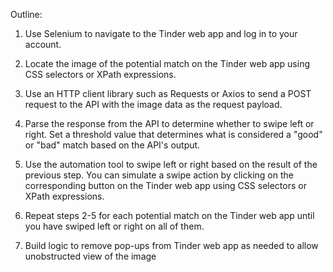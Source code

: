 Outline:

1. Use Selenium to navigate to the Tinder web app and log in to your account.

2. Locate the image of the potential match on the Tinder web app using CSS selectors or XPath expressions.

3. Use an HTTP client library such as Requests or Axios to send a POST request to the API with the image data as the request payload.

4. Parse the response from the API to determine whether to swipe left or right. Set a threshold value that determines what is considered a "good" or "bad" match based on the API's output.

5. Use the automation tool to swipe left or right based on the result of the previous step. You can simulate a swipe action by clicking on the corresponding button on the Tinder web app using CSS selectors or XPath expressions.

6. Repeat steps 2-5 for each potential match on the Tinder web app until you have swiped left or right on all of them.

7. Build logic to remove pop-ups from Tinder web app as needed to allow unobstructed view of the image